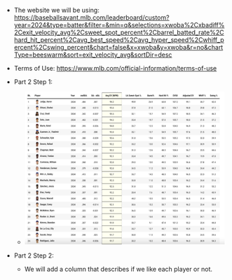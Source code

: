 - The website we will be using: https://baseballsavant.mlb.com/leaderboard/custom?year=2024&type=batter&filter=&min=q&selections=xwoba%2Cxbadiff%2Cexit_velocity_avg%2Csweet_spot_percent%2Cbarrel_batted_rate%2Chard_hit_percent%2Cavg_best_speed%2Cavg_hyper_speed%2Cwhiff_percent%2Cswing_percent&chart=false&x=xwoba&y=xwoba&r=no&chartType=beeswarm&sort=exit_velocity_avg&sortDir=desc

- Terms of Use: https://www.mlb.com/official-information/terms-of-use


- Part 2 Step 1:
    - ![images](images/images.png)

- Part 2 Step 2:
    - We will add a column that describes if we like each player or not.